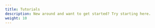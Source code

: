 ```yaml
---
title: Tutorials
description: New around and want to get started? Try starting here.
weight: 10
---
```

